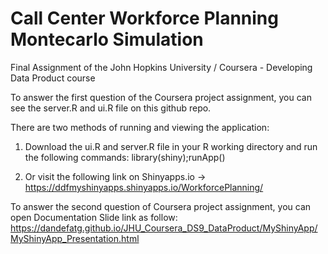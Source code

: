 Call Center Workforce Planning 
Montecarlo Simulation
===========================================
Final Assignment of the John Hopkins University / Coursera - Developing Data Product course

To answer the first question of the Coursera project assignment, you can see the server.R and ui.R file on this github repo.

There are two methods of running and viewing the application:

1. Download the ui.R and server.R file in your R working directory and run the following commands:
      library(shiny);runApp()

2. Or visit the following link on Shinyapps.io -> https://ddfmyshinyapps.shinyapps.io/WorkforcePlanning/

To answer the second question of Coursera project assignment, you can open Documentation Slide link as follow:
https://dandefatg.github.io/JHU_Coursera_DS9_DataProduct/MyShinyApp/MyShinyApp_Presentation.html
